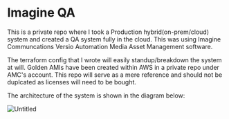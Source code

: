 # Imagine QA

This is a private repo where I took a Production hybrid(on-prem/cloud) system and created a QA system fully in the cloud. This was using Imagine Communcations Versio Automation Media Asset Management software. 

The terraform config that I wrote will easily standup/breakdown the system at will. Golden AMIs have been created within AWS in a private repo under AMC's account. This repo will serve as a mere reference and should not be duplcated as licenses will need to be bought. 

The architecture of the system is shown in the diagram below:

![Untitled](https://user-images.githubusercontent.com/31706314/227219936-6279fa4f-1c6f-45aa-99c1-5ffe485147c4.png)


